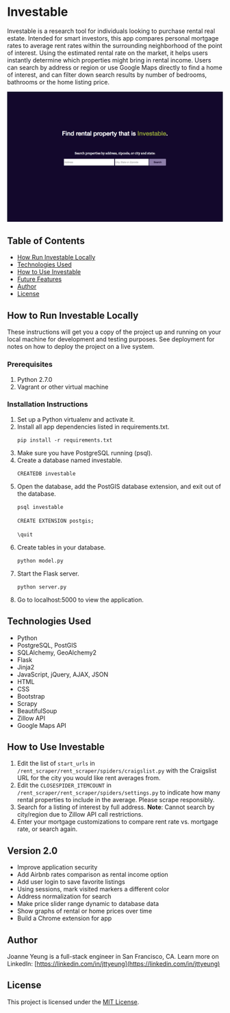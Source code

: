 Investable
======

Investable is a research tool for individuals looking to purchase rental real estate. Intended for smart investors, this app compares personal mortgage rates to average rent rates within the surrounding neighborhood of the point of interest. Using the estimated rental rate on the market, it helps users instantly determine which properties might bring in rental income. Users can search by address or region or use Google Maps directly to find a home of interest, and can filter down search results by number of bedrooms, bathrooms or the home listing price.

![Investable Homepage](/static/images/investable.png)


Table of Contents
------
* [How Run Investable Locally](#run)
* [Technologies Used](#technology)
* [How to Use Investable](#use)
* [Future Features](#nextversion)
* [Author](#author)
* [License](#license)


## <a name="run"></a>How to Run Investable Locally

These instructions will get you a copy of the project up and running on your local machine for development and testing purposes. See deployment for notes on how to deploy the project on a live system.

### Prerequisites

1. Python 2.7.0
2. Vagrant or other virtual machine

### Installation Instructions

1. Set up a Python virtualenv and activate it.
2. Install all app dependencies listed in requirements.txt.
    ```
    pip install -r requirements.txt
    ```
3. Make sure you have PostgreSQL running (psql).
4. Create a database named investable.
    ```
    CREATEDB investable
    ```
5. Open the database, add the PostGIS database extension, and exit out of the database.
    ```
    psql investable

    CREATE EXTENSION postgis;

    \quit
    ```
6. Create tables in your database.
    ```
    python model.py
    ```
7. Start the Flask server.
    ```
    python server.py
    ```
8. Go to localhost:5000 to view the application.


## <a name="technology"></a>Technologies Used

* Python
* PostgreSQL, PostGIS
* SQLAlchemy, GeoAlchemy2
* Flask
* Jinja2
* JavaScript, jQuery, AJAX, JSON
* HTML
* CSS
* Bootstrap
* Scrapy
* BeautifulSoup
* Zillow API
* Google Maps API


## <a name="use"></a>How to Use Investable
1. Edit the list of `start_urls` in `/rent_scraper/rent_scraper/spiders/craigslist.py` with the Craigslist URL for the city you would like rent averages from.
2. Edit the `CLOSESPIDER_ITEMCOUNT` in `/rent_scraper/rent_scraper/spiders/settings.py` to indicate how many rental properties to include in the average. Please scrape responsibly.
3. Search for a listing of interest by full address. **Note**: Cannot search by city/region due to Zillow API call restrictions.
4. Enter your mortgage customizations to compare rent rate vs. mortgage rate, or search again.


## <a name="nextversion"></a>Version 2.0
* Improve application security
* Add Airbnb rates comparison as rental income option
* Add user login to save favorite listings
* Using sessions, mark visited markers a different color
* Address normalization for search
* Make price slider range dynamic to database data
* Show graphs of rental or home prices over time
* Build a Chrome extension for app


## <a name="author"></a>Author

Joanne Yeung is a full-stack engineer in San Francisco, CA.
Learn more on LinkedIn: [https://linkedin.com/in/jttyeung](https://linkedin.com/in/jttyeung)


## <a name="license"></a>License

This project is licensed under the [MIT License](LICENSE.md).

